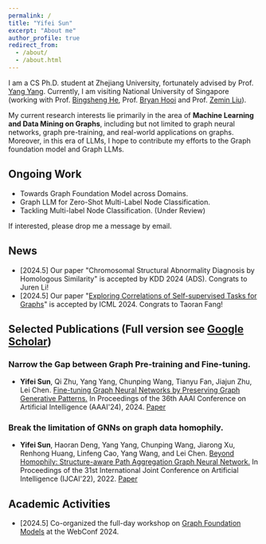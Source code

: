 ```yaml
---
permalink: /
title: "Yifei Sun"
excerpt: "About me"
author_profile: true
redirect_from: 
  - /about/
  - /about.html
---
```


I am a CS Ph.D. student at Zhejiang University, fortunately advised by Prof. [Yang Yang](http://yangy.org/). Currently, I am visiting National University of Singapore (working with Prof. [Bingsheng He](https://www.comp.nus.edu.sg/~hebs/), Prof. [Bryan Hooi](https://bhooi.github.io/) and Prof. [Zemin Liu](https://zemin-liu.github.io/)).

My current research interests lie primarily in the area of **Machine Learning and Data Mining on Graphs**, including but not limited to graph neural networks, graph pre-training, and real-world applications on graphs. Moreover, in this era of LLMs, I hope to contribute my efforts to the Graph foundation model and Graph LLMs.

Ongoing Work
------
- Towards Graph Foundation Model across Domains. 
- Graph LLM for Zero-Shot Multi-Label Node Classification.
- Tackling Multi-label Node Classification. (Under Review)
  
If interested, please drop me a message by email.

News
------
- [2024.5] Our paper "Chromosomal Structural Abnormality Diagnosis by Homologous Similarity" is accepted by KDD 2024 (ADS). Congrats to Juren Li!
- [2024.5] Our paper "[Exploring Correlations of Self-supervised Tasks for Graphs](https://arxiv.org/abs/2405.04245)" is accepted by ICML 2024. Congrats to Taoran Fang!


Selected Publications (Full version see [Google Scholar](https://scholar.google.com/citations?user=9mxdFawAAAAJ))
------
### Narrow the Gap between Graph Pre-training and Fine-tuning. 
* **Yifei Sun**, Qi Zhu, Yang Yang, Chunping Wang, Tianyu Fan, Jiajun Zhu, Lei Chen. <u>Fine-tuning Graph Neural Networks by Preserving Graph Generative Patterns.</u> In Proceedings of the 36th AAAI Conference on Artificial Intelligence (AAAI'24), 2024. [Paper](https://arxiv.org/abs/2312.13583)

### Break the limitation of GNNs on graph data homophily.
* **Yifei Sun**, Haoran Deng, Yang Yang, Chunping Wang, Jiarong Xu, Renhong Huang, Linfeng Cao, Yang Wang, and Lei Chen. <u>Beyond Homophily: Structure-aware Path Aggregation Graph Neural Network.</u> In Proceedings of the 31st International Joint Conference on Artificial Intelligence (IJCAI'22), 2022. [Paper](https://www.ijcai.org/proceedings/2022/0310.pdf)

Academic Activities
------
- [2024.5] Co-organized the full-day workshop on [Graph Foundation Models](https://www.www24gfm.com/) at the WebConf 2024.